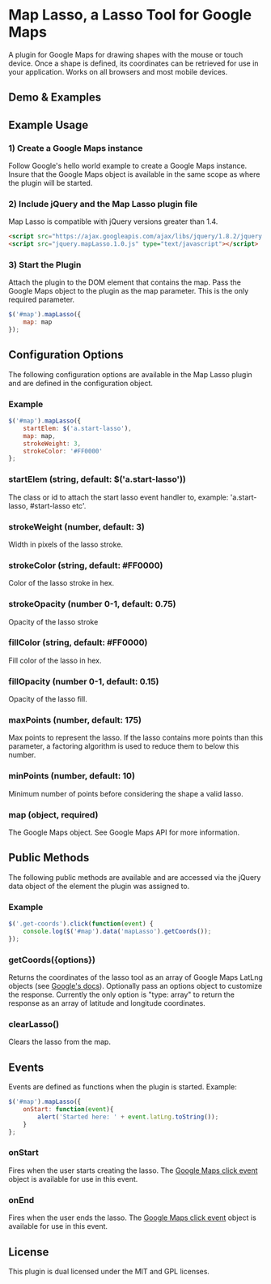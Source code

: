 # Map Lasso, a Lasso Tool for Google Maps
A plugin for Google Maps for drawing shapes with the mouse or touch device. Once a shape is defined, its coordinates can be retrieved for use in your application. Works on all browsers and most mobile devices.

## Demo & Examples



## Example Usage

### 1) Create a Google Maps instance
Follow Google's hello world example to create a Google Maps instance. Insure that the Google Maps object is available in the same scope as where the plugin will be started.

### 2) Include jQuery and the Map Lasso plugin file
Map Lasso is compatible with jQuery versions greater than 1.4.

```html
<script src="https://ajax.googleapis.com/ajax/libs/jquery/1.8.2/jquery.min.js" type="text/javascript"></script>
<script src="jquery.mapLasso.1.0.js" type="text/javascript"></script>
```

### 3) Start the Plugin
Attach the plugin to the DOM element that contains the map. Pass the Google Maps object to the plugin as the map parameter. This is the only required parameter.

```js
$('#map').mapLasso({
	map: map
});

```



## Configuration Options
The following configuration options are available in the Map Lasso plugin and are defined in the configuration object.

### Example

```js
$('#map').mapLasso({
    startElem: $('a.start-lasso'),
    map: map,
    strokeWeight: 3,
    strokeColor: '#FF0000'
};
```

### startElem (string, default: $('a.start-lasso'))
The class or id to attach the start lasso event handler to, example: 'a.start-lasso, #start-lasso etc'.

### strokeWeight (number, default: 3)
Width in pixels of the lasso stroke.

### strokeColor (string, default: #FF0000)
Color of the lasso stroke in hex.

### strokeOpacity (number 0-1, default: 0.75)
Opacity of the lasso stroke

### fillColor (string, default: #FF0000)
Fill color of the lasso in hex.

### fillOpacity (number 0-1, default: 0.15)
Opacity of the lasso fill.

### maxPoints (number, default: 175)
Max points to represent the lasso. If the lasso contains more points than this parameter, a factoring algorithm is used to reduce them to below this number.

### minPoints (number, default: 10)
Minimum number of points before considering the shape a valid lasso.

### map (object, required)
The Google Maps object. See Google Maps API for more information.



## Public Methods
The following public methods are available and are accessed via the jQuery data object of the element the plugin was assigned to.

### Example

```js
$('.get-coords').click(function(event) {
	console.log($('#map').data('mapLasso').getCoords());
});
```

### getCoords({options})
Returns the coordinates of the lasso tool as an array of Google Maps LatLng objects (see [Google's docs](https://developers.google.com/maps/documentation/javascript/reference#LatLng_)). Optionally pass an options object to customize the response. Currently the only option is "type: array" to return the response as an array of latitude and longitude coordinates.

### clearLasso()
Clears the lasso from the map.




## Events 
Events are defined as functions when the plugin is started. Example:

```js
$('#map').mapLasso({
    onStart: function(event){
    	alert('Started here: ' + event.latLng.toString());
	}
};
```
### onStart
Fires when the user starts creating the lasso. The [Google Maps click event](https://developers.google.com/maps/documentation/javascript/events) object is available for use in this event.

### onEnd
Fires when the user ends the lasso. The [Google Maps click event](https://developers.google.com/maps/documentation/javascript/events) object is available for use in this event.



## License
This plugin is dual licensed under the MIT and GPL licenses.